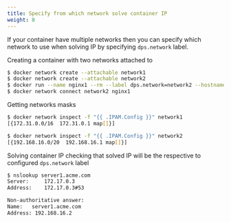 ```yaml
---
title: Specify from which network solve container IP
weight: 8
---
```


If your container have multiple networks then you can specify which network to use when solving IP by specifying `dps.network` label.

Creating a container with two networks attached to
```bash
$ docker network create --attachable network1
$ docker network create --attachable network2
$ docker run --name nginx1 --rm --label dps.network=network2 --hostname server1.acme.com --network network1 nginx
$ docker network connect network2 nginx1
```

Getting networks masks
```bash
$ docker network inspect -f "{{ .IPAM.Config }}" network1
[{172.31.0.0/16  172.31.0.1 map[]}]

$ docker network inspect -f "{{ .IPAM.Config }}" network2
[{192.168.16.0/20  192.168.16.1 map[]}]
```

Solving container IP checking that solved IP will be the respective to configured `dps.network` label
```bash
$ nslookup server1.acme.com
Server:		172.17.0.3
Address:	172.17.0.3#53

Non-authoritative answer:
Name:	server1.acme.com
Address: 192.168.16.2
```
